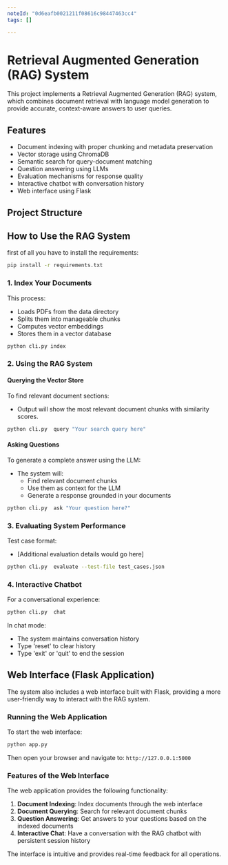 ```yaml
---
noteId: "0d6eafb0021211f08616c98447463cc4"
tags: []

---
```


# Retrieval Augmented Generation (RAG) System

This project implements a Retrieval Augmented Generation (RAG) system, which combines document retrieval with language model generation to provide accurate, context-aware answers to user queries.

## Features

- Document indexing with proper chunking and metadata preservation
- Vector storage using ChromaDB
- Semantic search for query-document matching
- Question answering using LLMs
- Evaluation mechanisms for response quality
- Interactive chatbot with conversation history
- Web interface using Flask

## Project Structure

## How to Use the RAG System

first of all you have to install the requirements:

```bash
pip install -r requirements.txt
```

### 1. Index Your Documents

This process:
- Loads PDFs from the data directory
- Splits them into manageable chunks
- Computes vector embeddings
- Stores them in a vector database

```bash
python cli.py index
```

### 2. Using the RAG System

#### Querying the Vector Store
To find relevant document sections:
- Output will show the most relevant document chunks with similarity scores.

```bash
python cli.py  query "Your search query here"
```

#### Asking Questions
To generate a complete answer using the LLM:
- The system will:
  - Find relevant document chunks
  - Use them as context for the LLM
  - Generate a response grounded in your documents

```bash
python cli.py  ask "Your question here?"
```

### 3. Evaluating System Performance
Test case format:
- [Additional evaluation details would go here]

```bash
python cli.py  evaluate --test-file test_cases.json
```

### 4. Interactive Chatbot
For a conversational experience:

```bash
python cli.py  chat
```

In chat mode:
- The system maintains conversation history
- Type 'reset' to clear history
- Type 'exit' or 'quit' to end the session

## Web Interface (Flask Application)

The system also includes a web interface built with Flask, providing a more user-friendly way to interact with the RAG system.

### Running the Web Application

To start the web interface:

```bash
python app.py
```

Then open your browser and navigate to: `http://127.0.0.1:5000`

### Features of the Web Interface

The web application provides the following functionality:

1. **Document Indexing**: Index documents through the web interface
2. **Document Querying**: Search for relevant document chunks
3. **Question Answering**: Get answers to your questions based on the indexed documents
4. **Interactive Chat**: Have a conversation with the RAG chatbot with persistent session history

The interface is intuitive and provides real-time feedback for all operations.

